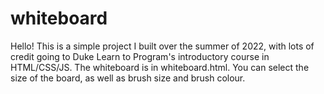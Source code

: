 # whiteboard
Hello! This is a simple project I built over the summer of 2022, with lots of credit going to Duke Learn to Program's introductory course in HTML/CSS/JS. The whiteboard is in whiteboard.html. You can select the size of the board, as well as brush size and brush colour.